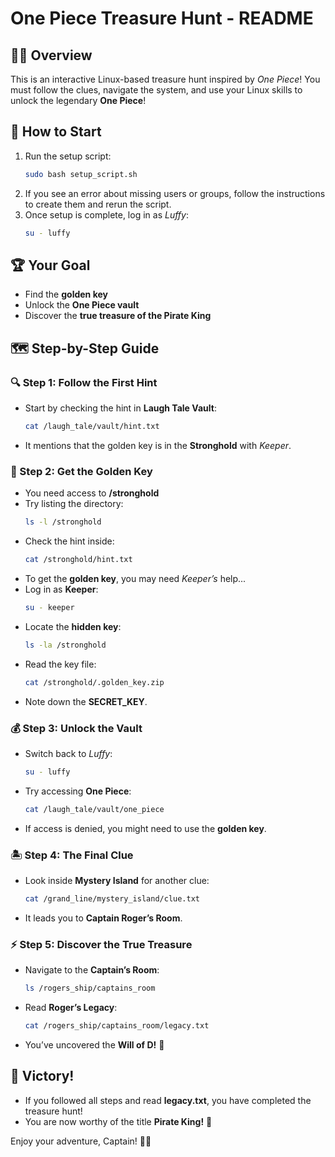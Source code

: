 # One Piece Treasure Hunt - README

## 🏴‍☠️ Overview
This is an interactive Linux-based treasure hunt inspired by *One Piece*! You must follow the clues, navigate the system, and use your Linux skills to unlock the legendary **One Piece**!

## 🚀 How to Start
1. Run the setup script:
   ```bash
   sudo bash setup_script.sh
   ```
2. If you see an error about missing users or groups, follow the instructions to create them and rerun the script.
3. Once setup is complete, log in as *Luffy*:
   ```bash
   su - luffy
   ```

## 🏆 Your Goal
- Find the **golden key**
- Unlock the **One Piece vault**
- Discover the **true treasure of the Pirate King**

## 🗺️ Step-by-Step Guide

### 🔍 Step 1: Follow the First Hint
- Start by checking the hint in **Laugh Tale Vault**:
  ```bash
  cat /laugh_tale/vault/hint.txt
  ```
- It mentions that the golden key is in the **Stronghold** with *Keeper*.

### 🔑 Step 2: Get the Golden Key
- You need access to **/stronghold**
- Try listing the directory:
  ```bash
  ls -l /stronghold
  ```
- Check the hint inside:
  ```bash
  cat /stronghold/hint.txt
  ```
- To get the **golden key**, you may need *Keeper’s* help...
- Log in as **Keeper**:
  ```bash
  su - keeper
  ```
- Locate the **hidden key**:
  ```bash
  ls -la /stronghold
  ```
- Read the key file:
  ```bash
  cat /stronghold/.golden_key.zip
  ```
- Note down the **SECRET_KEY**.

### 💰 Step 3: Unlock the Vault
- Switch back to *Luffy*:
  ```bash
  su - luffy
  ```
- Try accessing **One Piece**:
  ```bash
  cat /laugh_tale/vault/one_piece
  ```
- If access is denied, you might need to use the **golden key**.

### 🏝️ Step 4: The Final Clue
- Look inside **Mystery Island** for another clue:
  ```bash
  cat /grand_line/mystery_island/clue.txt
  ```
- It leads you to **Captain Roger’s Room**.

### ⚡ Step 5: Discover the True Treasure
- Navigate to the **Captain’s Room**:
  ```bash
  ls /rogers_ship/captains_room
  ```
- Read **Roger’s Legacy**:
  ```bash
  cat /rogers_ship/captains_room/legacy.txt
  ```
- You’ve uncovered the **Will of D!** 🎉

## 🎯 Victory!
- If you followed all steps and read **legacy.txt**, you have completed the treasure hunt!
- You are now worthy of the title **Pirate King!** 👑

Enjoy your adventure, Captain! 🏴‍☠️

